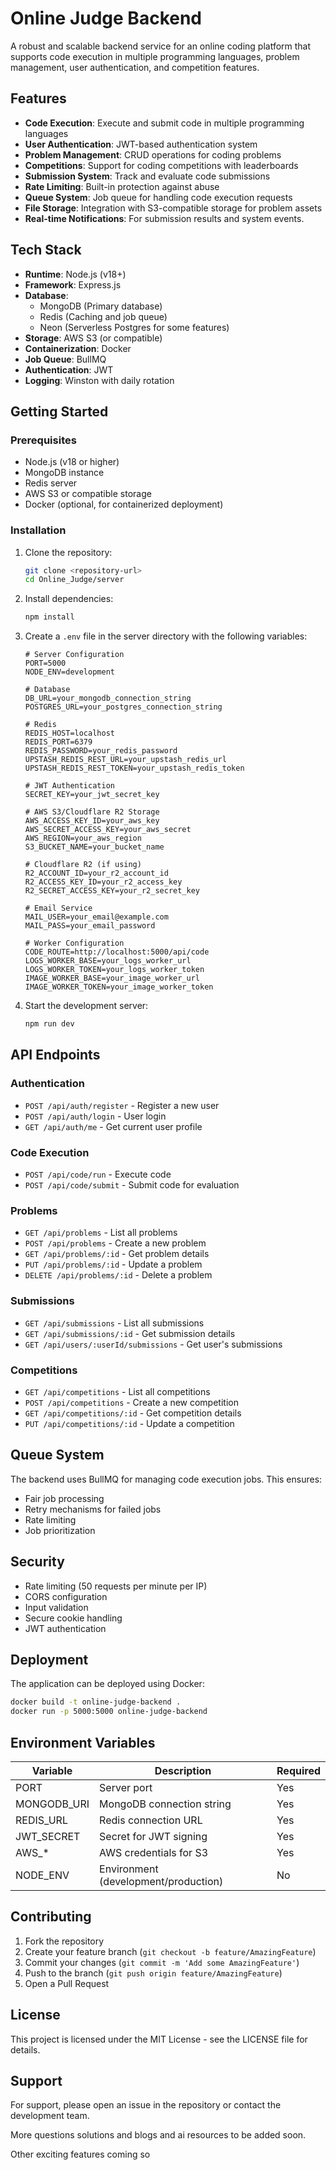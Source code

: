 # Online Judge Backend

A robust and scalable backend service for an online coding platform that supports code execution in multiple programming languages, problem management, user authentication, and competition features.

## Features

- **Code Execution**: Execute and submit code in multiple programming languages
- **User Authentication**: JWT-based authentication system
- **Problem Management**: CRUD operations for coding problems
- **Competitions**: Support for coding competitions with leaderboards
- **Submission System**: Track and evaluate code submissions
- **Rate Limiting**: Built-in protection against abuse
- **Queue System**: Job queue for handling code execution requests
- **File Storage**: Integration with S3-compatible storage for problem assets
- **Real-time Notifications**: For submission results and system events.

## Tech Stack

- **Runtime**: Node.js (v18+)
- **Framework**: Express.js
- **Database**: 
  - MongoDB (Primary database)
  - Redis (Caching and job queue)
  - Neon (Serverless Postgres for some features)
- **Storage**: AWS S3 (or compatible)
- **Containerization**: Docker
- **Job Queue**: BullMQ
- **Authentication**: JWT
- **Logging**: Winston with daily rotation

## Getting Started

### Prerequisites

- Node.js (v18 or higher)
- MongoDB instance
- Redis server
- AWS S3 or compatible storage
- Docker (optional, for containerized deployment)

### Installation

1. Clone the repository:
   ```bash
   git clone <repository-url>
   cd Online_Judge/server
   ```

2. Install dependencies:
   ```bash
   npm install
   ```

3. Create a `.env` file in the server directory with the following variables:

   ```env
   # Server Configuration
   PORT=5000
   NODE_ENV=development
   
   # Database
   DB_URL=your_mongodb_connection_string
   POSTGRES_URL=your_postgres_connection_string
   
   # Redis
   REDIS_HOST=localhost
   REDIS_PORT=6379
   REDIS_PASSWORD=your_redis_password
   UPSTASH_REDIS_REST_URL=your_upstash_redis_url
   UPSTASH_REDIS_REST_TOKEN=your_upstash_redis_token
   
   # JWT Authentication
   SECRET_KEY=your_jwt_secret_key
   
   # AWS S3/Cloudflare R2 Storage
   AWS_ACCESS_KEY_ID=your_aws_key
   AWS_SECRET_ACCESS_KEY=your_aws_secret
   AWS_REGION=your_aws_region
   S3_BUCKET_NAME=your_bucket_name
   
   # Cloudflare R2 (if using)
   R2_ACCOUNT_ID=your_r2_account_id
   R2_ACCESS_KEY_ID=your_r2_access_key
   R2_SECRET_ACCESS_KEY=your_r2_secret_key
   
   # Email Service
   MAIL_USER=your_email@example.com
   MAIL_PASS=your_email_password
   
   # Worker Configuration
   CODE_ROUTE=http://localhost:5000/api/code
   LOGS_WORKER_BASE=your_logs_worker_url
   LOGS_WORKER_TOKEN=your_logs_worker_token
   IMAGE_WORKER_BASE=your_image_worker_url
   IMAGE_WORKER_TOKEN=your_image_worker_token
   ```

4. Start the development server:
   ```bash
   npm run dev
   ```

## API Endpoints

### Authentication
- `POST /api/auth/register` - Register a new user
- `POST /api/auth/login` - User login
- `GET /api/auth/me` - Get current user profile

### Code Execution
- `POST /api/code/run` - Execute code
- `POST /api/code/submit` - Submit code for evaluation

### Problems
- `GET /api/problems` - List all problems
- `POST /api/problems` - Create a new problem
- `GET /api/problems/:id` - Get problem details
- `PUT /api/problems/:id` - Update a problem
- `DELETE /api/problems/:id` - Delete a problem

### Submissions
- `GET /api/submissions` - List all submissions
- `GET /api/submissions/:id` - Get submission details
- `GET /api/users/:userId/submissions` - Get user's submissions

### Competitions
- `GET /api/competitions` - List all competitions
- `POST /api/competitions` - Create a new competition
- `GET /api/competitions/:id` - Get competition details
- `PUT /api/competitions/:id` - Update a competition

## Queue System

The backend uses BullMQ for managing code execution jobs. This ensures:
- Fair job processing
- Retry mechanisms for failed jobs
- Rate limiting
- Job prioritization

## Security

- Rate limiting (50 requests per minute per IP)
- CORS configuration
- Input validation
- Secure cookie handling
- JWT authentication

## Deployment

The application can be deployed using Docker:

```bash
docker build -t online-judge-backend .
docker run -p 5000:5000 online-judge-backend
```

## Environment Variables

| Variable | Description | Required |
|----------|-------------|----------|
| PORT | Server port | Yes |
| MONGODB_URI | MongoDB connection string | Yes |
| REDIS_URL | Redis connection URL | Yes |
| JWT_SECRET | Secret for JWT signing | Yes |
| AWS_* | AWS credentials for S3 | Yes |
| NODE_ENV | Environment (development/production) | No |

## Contributing

1. Fork the repository
2. Create your feature branch (`git checkout -b feature/AmazingFeature`)
3. Commit your changes (`git commit -m 'Add some AmazingFeature'`)
4. Push to the branch (`git push origin feature/AmazingFeature`)
5. Open a Pull Request

## License

This project is licensed under the MIT License - see the LICENSE file for details.

## Support

For support, please open an issue in the repository or contact the development team.

More questions solutions and blogs and ai resources to be added soon.

Other exciting features coming so
